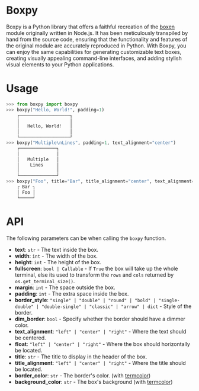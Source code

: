 # Boxpy

Boxpy is a Python library that offers a faithful recreation of the [boxen](https://github.com/sindresorhus/boxen/) module originally written in Node.js. It has been meticulously transpiled by hand from the source code, ensuring that the functionality and features of the original module are accurately reproduced in Python. With Boxpy, you can enjoy the same capabilities for generating customizable text boxes, creating visually appealing command-line interfaces, and adding stylish visual elements to your Python applications.

# Usage
```python
>>> from boxpy import boxpy
>>> boxpy("Hello, World!", padding=1)
    ┌───────────────────┐
    │                   │
    │   Hello, World!   │
    │                   │
    └───────────────────┘
>>> boxpy("Multiple\nLines", padding=1, text_alignment="center")
    ┌──────────────┐
    │              │
    │   Multiple   │
    │    Lines     │
    │              │
    └──────────────┘
>>> boxpy("Foo", title="Bar", title_alignment="center", text_alignment="center")
    ┌ Bar ┐
    │ Foo │
    └─────┘
```

# API
The following parameters can be when calling the `boxpy` function.
- **text**: `str` - The text inside the box.
- **width**: `int` - The width of the box.
- **height**: `int` - The height of the box.
- **fullscreen**: `bool | Callable` - If `True` the box will take up the whole terminal, else its used to transform the `rows` and `cols` returned by `os.get_terminal_size()`.
- **margin**: `int` - The space outside the box.
- **padding**: `int` - The extra space inside the box.
- **border_style**: `"single" | "double" | "round" | "bold" | "single-double" | "double-single" | "classic" | "arrow" | dict` - Style of the border.
- **dim_border**: `bool` - Specify whether the border should have a dimmer color.
- **text_alignment**: `"left" | "center" | "right"` - Where the text should be centered.
- **float**: `"left" | "center" | "right"` - Where the box should horizontally be located.
- **title**: `str` - The title to display in the header of the box.
- **title_alignment**: `"left" | "center" | "right"` - Where the title should be located.
- **border_color**: `str` - The border's color. (with [termcolor](https://pypi.org/project/termcolor/))
- **background_color**: `str` - The box's background (with [termcolor](https://pypi.org/project/termcolor/))